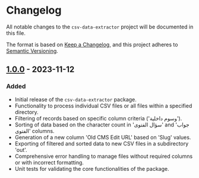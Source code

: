 # Changelog

All notable changes to the `csv-data-extractor` project will be documented in this file.

The format is based on [Keep a Changelog](https://keepachangelog.com/en/1.0.0/), and this project adheres to [Semantic Versioning](https://semver.org/spec/v2.0.0.html).

## [1.0.0] - 2023-11-12

### Added

- Initial release of the `csv-data-extractor` package.
- Functionality to process individual CSV files or all files within a specified directory.
- Filtering of records based on specific column criteria ('وسوم داخلية').
- Sorting of data based on the character count in 'سؤال الفتوى' and 'جواب الفتوى' columns.
- Generation of a new column 'Old CMS Edit URL' based on 'Slug' values.
- Exporting of filtered and sorted data to new CSV files in a subdirectory 'out'.
- Comprehensive error handling to manage files without required columns or with incorrect formatting.
- Unit tests for validating the core functionalities of the package.

[1.0.0]: https://github.com/mohjak/csv-data-extractor/releases/tag/1.0.0

